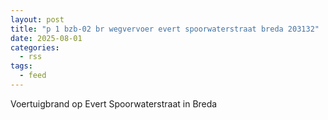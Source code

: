 ```yaml
---
layout: post
title: "p 1 bzb-02 br wegvervoer evert spoorwaterstraat breda 203132"
date: 2025-08-01
categories: 
  - rss
tags: 
  - feed
---
```


Voertuigbrand op Evert Spoorwaterstraat in Breda
